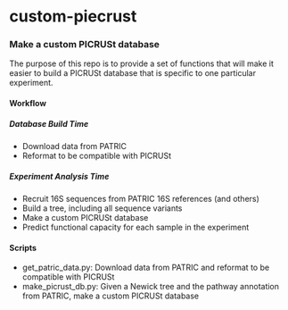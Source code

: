 # custom-piecrust
### Make a custom PICRUSt database

The purpose of this repo is to provide a set of functions that will
make it easier to build a PICRUSt database that is specific to one
particular experiment.

#### Workflow

##### Database Build Time

  * Download data from PATRIC
  * Reformat to be compatible with PICRUSt

##### Experiment Analysis Time

  * Recruit 16S sequences from PATRIC 16S references (and others)
  * Build a tree, including all sequence variants
  * Make a custom PICRUSt database
  * Predict functional capacity for each sample in the experiment


#### Scripts

  * get_patric_data.py: Download data from PATRIC and reformat to be compatible with PICRUSt
  * make_picrust_db.py: Given a Newick tree and the pathway annotation from PATRIC, make a custom PICRUSt database
